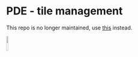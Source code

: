 # PDE - tile management

This repo is no longer maintained, use [this](https://github.com/matteogiorgi/podeen) instead.

<a href="https://www.debian.org"><img src="https://upload.wikimedia.org/wikipedia/commons/5/5c/Powered_by_Debian.svg" width="10%"></a>
